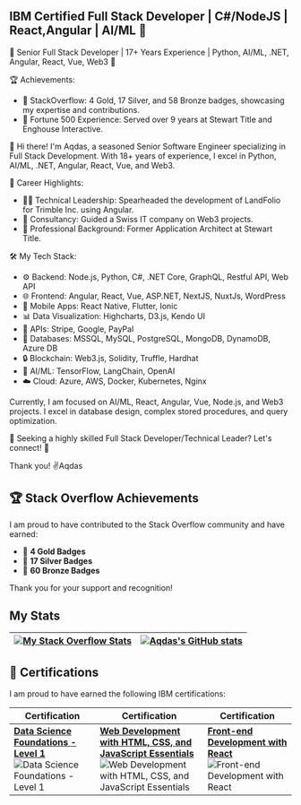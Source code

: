 ## IBM Certified Full Stack Developer | C#/NodeJS | React,Angular | AI/ML 👋


🌟 Senior Full Stack Developer | 17+ Years Experience | Python, AI/ML, .NET, Angular, React, Vue, Web3 🌟

🏆 Achievements:
- 🏅 StackOverflow: 4 Gold, 17 Silver, and 58 Bronze badges, showcasing my expertise and contributions.
- 🌟 Fortune 500 Experience: Served over 9 years at Stewart Title and Enghouse Interactive.

👋 Hi there! I'm Aqdas, a seasoned Senior Software Engineer specializing in Full Stack Development. With 18+ years of experience, I excel in Python, AI/ML, .NET, Angular, React, Vue, and Web3.

🚀 Career Highlights:
- 👨‍💻 Technical Leadership: Spearheaded the development of LandFolio for Trimble Inc. using Angular.
- 💼 Consultancy: Guided a Swiss IT company on Web3 projects.
- 🏢 Professional Background: Former Application Architect at Stewart Title.

🛠️ My Tech Stack:
- ⚙️ Backend: Node.js, Python, C#, .NET Core, GraphQL, Restful API, Web API
- 🌐 Frontend: Angular, React, Vue, ASP.NET, NextJS, NuxtJs, WordPress
- 📱 Mobile Apps: React Native, Flutter, Ionic
- 📊 Data Visualization: Highcharts, D3.js, Kendo UI
- 🔗 APIs: Stripe, Google, PayPal
- 💾 Databases: MSSQL, MySQL, PostgreSQL, MongoDB, DynamoDB, Azure DB
- 🔒 Blockchain: Web3.js, Solidity, Truffle, Hardhat
- 🤖 AI/ML: TensorFlow, LangChain, OpenAI
- ☁️ Cloud: Azure, AWS, Docker, Kubernetes, Nginx

Currently, I am focused on AI/ML, React, Angular, Vue, Node.js, and Web3 projects. I excel in database design, complex stored procedures, and query optimization.

🚀 Seeking a highly skilled Full Stack Developer/Technical Leader? Let's connect! 🚀

Thank you! 
✌Aqdas

## 🏆 Stack Overflow Achievements

I am proud to have contributed to the Stack Overflow community and have earned:

- 🥇 **4 Gold Badges**
- 🥈 **17 Silver Badges**
- 🥉 **60 Bronze Badges**

Thank you for your support and recognition!


## My Stats

| [![My Stack Overflow Stats](https://so-stats-kurt-liao.vercel.app/api?user=2871356)](https://github.com/kurt-liao/so-stats) | [![Aqdas's GitHub stats](https://github-readme-stats.vercel.app/api?username=aqiftekhar)](https://github.com/anuraghazra/github-readme-stats) |
| --- | --- |


## 📜 Certifications

I am proud to have earned the following IBM certifications:

| Certification | Certification | Certification |
| --- | --- | --- |
| **[Data Science Foundations - Level 1](https://www.credly.com/badges/f66d29c7-b433-4e5f-b148-26d69719d16e/public_url)** ![Data Science Foundations - Level 1](https://images.credly.com/size/220x220/images/5ca7b236-6105-4154-ba22-c8ae12ec1d8c/Data_Sci_Found_Level_1_-_CC_-_2019.png) | **[Web Development with HTML, CSS, and JavaScript Essentials](https://www.credly.com/badges/0ad7c236-a7f6-45b0-810e-ef8f34501111/public_url)** ![Web Development with HTML, CSS, and JavaScript Essentials](https://images.credly.com/images/2d1797d5-1de7-4778-8975-9e5c6ec73a1a/image.png) | **[Front-end Development with React](https://www.credly.com/badges/3649bcd8-5773-404d-a8f9-13dfa55d58ae/public_url)** ![Front-end Development with React](https://images.credly.com/size/220x220/images/6f458365-ea60-44e7-acdd-88d9dd114cf2/image.png) |


